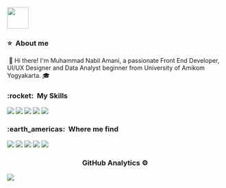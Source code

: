 
<!--The gif of cat and link github-->
### <img src="https://media.giphy.com/media/VgCDAzcKvsR6OM0uWg/giphy.gif" width="50">

<!--There is the image than is in side right-->
<script src="https://unpkg.com/@dotlottie/player-component@2.7.12/dist/dotlottie-player.mjs" type="module"></script>
<dotlottie-player src="https://lottie.host/7b181034-3d0d-4e3b-8f0f-46e58578abc4/NfMIkQwCyW.lottie" background="transparent" speed="1" style="width: 300px; height: 300px" loop autoplay></dotlottie-player>

<!--About me-->
<div align="left">
  <h3> ⭐ &nbsp;About me </h3>
  <p>&nbsp;👋 Hi there! I'm Muhammad Nabil Amani, a passionate Front End Developer, UI/UX Designer and Data Analyst beginner from University of Amikom Yogyakarta. 🎓</p>
</div>

<!--The skills-->
<div align="left">
  <h3> :rocket: &nbsp;My Skills </h3>
  <img src="https://img.shields.io/badge/HTML5-E34F26?style=for-the-badge&logo=html5&logoColor=white" />
  <img src="https://img.shields.io/badge/CSS3-1572B6?style=for-the-badge&logo=css3&logoColor=white" />
  <img src="https://img.shields.io/badge/JavaScript-323330?style=for-the-badge&logo=javascript&logoColor=F7DF1E" />
  <img src="https://img.shields.io/badge/PHP-777BB4?style=for-the-badge&logo=php&logoColor=white" />
  <img src="https://img.shields.io/badge/Python-14354C?style=for-the-badge&logo=python&logoColor=white" />
</div>
  <h3> :earth_americas: &nbsp;Where me find </h3> 
  
  <a href="https://www.instagram.com/m_nabilamani/" target="_blank"><img src="https://img.shields.io/badge/Instagram-E4405F?style=for-the-badge&logo=instagram&logoColor=white" target="_blank"></a>
  <a href="https://wa.me/6285728853831" target="_blank"><img src="https://img.shields.io/badge/WhatsApp-25D366?style=for-the-badge&logo=whatsapp&logoColor=white" target="_blank"></a>
  <a href="#https://www.linkedin.com/in/muhammad-nabil-amani-246458260/" target="_blank"><img src="https://img.shields.io/badge/LinkedIn-0077B5?style=for-the-badge&logo=linkedin&logoColor=white" target="_blank"></a>
  <a href="nabilamani2304@gmail.com" target="_blank"><img src="https://img.shields.io/badge/Gmail-D14836?style=for-the-badge&logo=gmail&logoColor=white" target="_blank"></a>
  <a href="https://www.tiktok.com/@living_digital?_t=8n2vXb7ro1P&_r=1" target="_blank"><img src="https://img.shields.io/badge/TikTok-000000?style=for-the-badge&logo=tiktok&logoColor=white" target="_blank"></a>

  <h3 align="center">GitHub Analytics ⚙️</h3>
<a href="https://github.com/nabilamani/github-readme-stats" alt="">
    <img src="https://github-readme-stats-sigma-five.vercel.app/api/top-langs/?username=nabilamani&layout=compact&theme=dark&hide_border=true&icon_color=2764ba&bg_color=0d1117"> 
</a>
  
</div>
<br>
